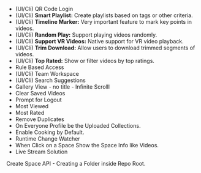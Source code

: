 
- (UI/Cli) QR Code Login
- (UI/Cli) **Smart Playlist:** Create playlists based on tags or other criteria.
- (UI/Cli) **Timeline Marker:** Very important feature to mark key points in videos.
- (UI/Cli) **Random Play:** Support playing videos randomly.
- (UI/Cli) **Support VR Videos:** Native support for VR video playback.
- (UI/Cli) **Trim Download:** Allow users to download trimmed segments of videos.
- (UI/Cli) **Top Rated:** Show or filter videos by top ratings.
- Rule Based Access 
- (UI/Cli) Team Workspace
- (UI/Cli) Search Suggestions 
- Gallery View - no title - Infinite Scrolll
- Clear Saved Videos
- Prompt for Logout
- Most Viewed
- Most Rated
- Remove Duplicates
- On Everyone Profile be the Uploaded Collections.
- Enable Cooking by Default.
- Runtime Change Watcher
- When Click on a Space Show the Space Info like Videos.
- Live Stream Solution

Create Space API - Creating a Folder inside Repo Root.


